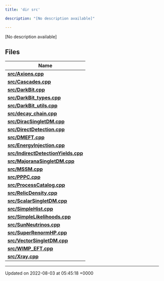 ```yaml
---
title: 'dir src'

description: "[No description available]"

---
```







[No description available]

## Files

| Name           |
| -------------- |
| **[src/Axions.cpp](/documentation/code/gambit_sphinx/files/axions_8cpp/#file-axions.cpp)**  |
| **[src/Cascades.cpp](/documentation/code/gambit_sphinx/files/cascades_8cpp/#file-cascades.cpp)**  |
| **[src/DarkBit.cpp](/documentation/code/gambit_sphinx/files/darkbit_8cpp/#file-darkbit.cpp)**  |
| **[src/DarkBit_types.cpp](/documentation/code/gambit_sphinx/files/darkbit__types_8cpp/#file-darkbit-types.cpp)**  |
| **[src/DarkBit_utils.cpp](/documentation/code/gambit_sphinx/files/darkbit__utils_8cpp/#file-darkbit-utils.cpp)**  |
| **[src/decay_chain.cpp](/documentation/code/gambit_sphinx/files/decay__chain_8cpp/#file-decay-chain.cpp)**  |
| **[src/DiracSingletDM.cpp](/documentation/code/gambit_sphinx/files/diracsingletdm_8cpp/#file-diracsingletdm.cpp)**  |
| **[src/DirectDetection.cpp](/documentation/code/gambit_sphinx/files/directdetection_8cpp/#file-directdetection.cpp)**  |
| **[src/DMEFT.cpp](/documentation/code/gambit_sphinx/files/dmeft_8cpp/#file-dmeft.cpp)**  |
| **[src/EnergyInjection.cpp](/documentation/code/gambit_sphinx/files/energyinjection_8cpp/#file-energyinjection.cpp)**  |
| **[src/IndirectDetectionYields.cpp](/documentation/code/gambit_sphinx/files/indirectdetectionyields_8cpp/#file-indirectdetectionyields.cpp)**  |
| **[src/MajoranaSingletDM.cpp](/documentation/code/gambit_sphinx/files/majoranasingletdm_8cpp/#file-majoranasingletdm.cpp)**  |
| **[src/MSSM.cpp](/documentation/code/gambit_sphinx/files/mssm_8cpp/#file-mssm.cpp)**  |
| **[src/PPPC.cpp](/documentation/code/gambit_sphinx/files/pppc_8cpp/#file-pppc.cpp)**  |
| **[src/ProcessCatalog.cpp](/documentation/code/gambit_sphinx/files/processcatalog_8cpp/#file-processcatalog.cpp)**  |
| **[src/RelicDensity.cpp](/documentation/code/gambit_sphinx/files/relicdensity_8cpp/#file-relicdensity.cpp)**  |
| **[src/ScalarSingletDM.cpp](/documentation/code/gambit_sphinx/files/scalarsingletdm_8cpp/#file-scalarsingletdm.cpp)**  |
| **[src/SimpleHist.cpp](/documentation/code/gambit_sphinx/files/simplehist_8cpp/#file-simplehist.cpp)**  |
| **[src/SimpleLikelihoods.cpp](/documentation/code/gambit_sphinx/files/simplelikelihoods_8cpp/#file-simplelikelihoods.cpp)**  |
| **[src/SunNeutrinos.cpp](/documentation/code/gambit_sphinx/files/sunneutrinos_8cpp/#file-sunneutrinos.cpp)**  |
| **[src/SuperRenormHP.cpp](/documentation/code/gambit_sphinx/files/superrenormhp_8cpp/#file-superrenormhp.cpp)**  |
| **[src/VectorSingletDM.cpp](/documentation/code/gambit_sphinx/files/vectorsingletdm_8cpp/#file-vectorsingletdm.cpp)**  |
| **[src/WIMP_EFT.cpp](/documentation/code/gambit_sphinx/files/wimp__eft_8cpp/#file-wimp-eft.cpp)**  |
| **[src/Xray.cpp](/documentation/code/gambit_sphinx/files/xray_8cpp/#file-xray.cpp)**  |






-------------------------------

Updated on 2022-08-03 at 05:45:18 +0000
